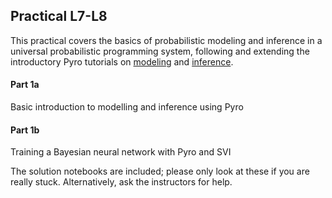 ## Practical L7-L8

This practical covers the basics of probabilistic modeling and inference in a universal probabilistic programming system, following and extending the introductory Pyro tutorials on [modeling](http://pyro.ai/examples/intro_part_i.html) and [inference](http://pyro.ai/examples/intro_part_ii.html).

#### Part 1a
Basic introduction to modelling and inference using Pyro

#### Part 1b
Training a Bayesian neural network with Pyro and SVI

The solution notebooks are included; please only look at these if you are really stuck. Alternatively, ask the instructors for help.